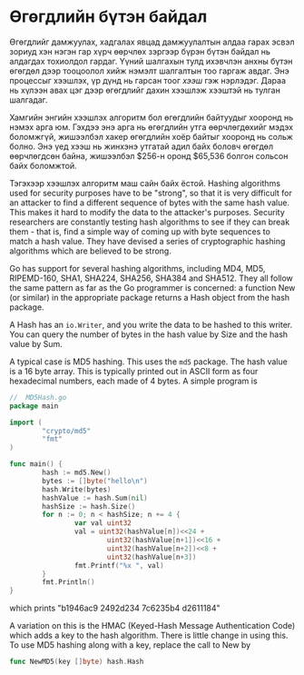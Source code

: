 # Өгөгдлийн бүтэн байдал

Өгөгдлийг дамжуулах, хадгалах явцад  дамжуулалтын алдаа гарах эсвэл зориуд хэн нэгэн гар хүрч өөрчлөх зэргээр бүрэн бүтэн байдал нь алдагдах тохиолдол гардаг. Үүний шалгахын тулд ихэвчлэн анхны бүтэн өгөгдөл дээр тооцоолол хийж нэмэлт шалгалтын тоо гаргаж авдаг. Энэ процессыг хээшлэх, үр дүнд нь гарсан тоог _хээш_ гэж нэрлэдэг. Дараа нь хүлээн авах цэг дээр өгөгдлийг дахин хээшлэж  хээштэй нь тулган шалгадаг.

Хамгийн энгийн хээшлэх алгоритм бол өгөгдлийн байтуудыг хооронд нь нэмэх арга юм. Гэхдээ энэ арга нь өгөгдлийн утга өөрчлөгдөхийг мэдэх боломжгүй, жишээлбэл хакер өгөгдлийн хоёр байтыг хооронд нь сольж болно. Энэ үед хээш нь жинхэнэ утгатай адил байх боловч өгөгдөл өөрчлөгдсөн байна, жишээлбэл $256-н оронд $65,536 болгон сольсон байх боломжтой.

Тэгэхээр хээшлэх алгоритм маш сайн байх ёстой. Hashing algorithms used for security purposes have to be "strong", so that it is very difficult for an attacker to find a different sequence of bytes with the same hash value. This makes it hard to modify the data to the attacker's purposes. Security researchers are constantly testing hash algorithms to see if they can break them - that is, find a simple way of coming up with byte sequences to match a hash value. They have devised a series of cryptographic hashing algorithms which are believed to be strong.

Go has support for several hashing algorithms, including MD4, MD5, RIPEMD-160, SHA1, SHA224, SHA256, SHA384 and SHA512. They all follow the same pattern as far as the Go programmer is concerned: a function New \(or similar\) in the appropriate package returns a Hash object from the hash package.

A Hash has an `io.Writer`, and you write the data to be hashed to this writer. You can query the number of bytes in the hash value by Size and the hash value by Sum.

A typical case is MD5 hashing. This uses the `md5` package. The hash value is a 16 byte array. This is typically printed out in ASCII form as four hexadecimal numbers, each made of 4 bytes. A simple program is

```go
//  MD5Hash.go
package main

import (
        "crypto/md5"
        "fmt"
)

func main() {
        hash := md5.New()
        bytes := []byte("hello\n")
        hash.Write(bytes)
        hashValue := hash.Sum(nil)
        hashSize := hash.Size()
        for n := 0; n < hashSize; n += 4 {
                var val uint32
                val = uint32(hashValue[n])<<24 +
                        uint32(hashValue[n+1])<<16 +
                        uint32(hashValue[n+2])<<8 +
                        uint32(hashValue[n+3])
                fmt.Printf("%x ", val)
        }
        fmt.Println()
}
```

which prints "b1946ac9 2492d234 7c6235b4 d2611184"

A variation on this is the HMAC \(Keyed-Hash Message Authentication Code\) which adds a key to the hash algorithm. There is little change in using this. To use MD5 hashing along with a key, replace the call to New by

```go
func NewMD5(key []byte) hash.Hash
```



